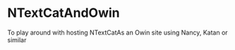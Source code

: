 # NTextCatAndOwin
To play around with hosting NTextCatAs an Owin site using Nancy, Katan or similar
